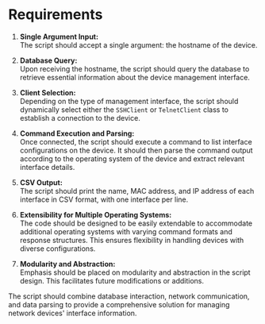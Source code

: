 # Requirements

1. **Single Argument Input:**  
   The script should accept a single argument: the hostname of the device.

2. **Database Query:**  
   Upon receiving the hostname, the script should query the database to retrieve essential information about the device management interface.

3. **Client Selection:**  
   Depending on the type of management interface, the script should dynamically select either the `SSHClient` or `TelnetClient` class to establish a connection to the device.

4. **Command Execution and Parsing:**  
   Once connected, the script should execute a command to list interface configurations on the device. It should then parse the command output according to the operating system of the device and extract relevant interface details.

5. **CSV Output:**  
   The script should print the name, MAC address, and IP address of each interface in CSV format, with one interface per line.

6. **Extensibility for Multiple Operating Systems:**  
   The code should be designed to be easily extendable to accommodate additional operating systems with varying command formats and response structures. This ensures flexibility in handling devices with diverse configurations.

7. **Modularity and Abstraction:**  
   Emphasis should be placed on modularity and abstraction in the script design. This facilitates future modifications or additions.

The script should combine database interaction, network communication, and data parsing to provide a comprehensive solution for managing network devices' interface information. 
